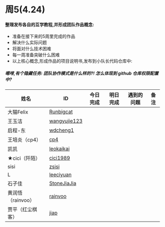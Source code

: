 # 周5(4.24) 
#### 整理发布各自的互学教程,并形成团队作品概念:
* 准备在接下来的5周里完成的作品
* 解决什么实际问题
* 将面对什么技术困难
* 每一周准备突破什么困难
* 以上核心概念,形成作品的项目说明书,发布到小队长代码仓库中:

##### 嗯啍,有个隐藏任务: 团队协作模式是什么样的?! 怎么体现到 github 仓库权限配置中?


姓名 | ID | 今日完成 | 明日完成 | 遇到的问题 | 备注
---- | ---- | ---- | ---- | ---- |----
大猫Felix | [Runbigcat](https://github.com/Runbigcat) | 
王玉洁 | [wangyujie123](https://github.com/wangyujie123) | 
启程-东 | [wdcheng1](https://github.com/wdcheng1) | 
王培炎（cp4） | [cp4](https://github.com/cp4) | 
凯凯 | [leokaikai](https://github.com/leokaikai) | 
 ★cici（阡陌） | [cici1989](https://github.com/cici1989) | 
 sisi | [zsisi](https://github.com/zsisi) | 
 L | [leeciyuan](https://github.com/leeciyuan) | 
石子佳 | [StoneJiaJia](https://github.com/StoneJiaJia) | 
黄润悟（rainvoo）|[rainvoo](https://github.com/rainvoo) | 
贾平（红尘棋客） | [jiap](https://github.com/jiap) | 